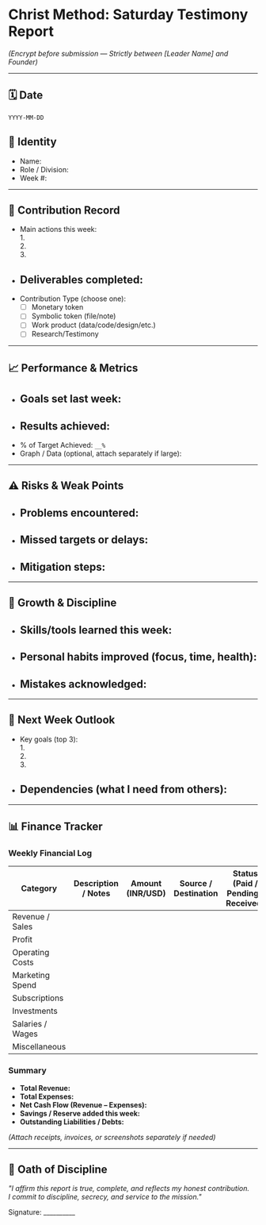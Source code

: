 #  Christ Method: Saturday Testimony Report
*(Encrypt before submission — Strictly between [Leader Name] and Founder)*

---

## 🗓️ Date
`YYYY-MM-DD`

## 👤 Identity
- Name:  
- Role / Division:  
- Week #:  

---

## 📌 Contribution Record
- Main actions this week:  
  1.  
  2.  
  3.  
- Deliverables completed:  
  -  
- Contribution Type (choose one):  
  - [ ] Monetary token  
  - [ ] Symbolic token (file/note)  
  - [ ] Work product (data/code/design/etc.)  
  - [ ] Research/Testimony  

---

## 📈 Performance & Metrics
- Goals set last week:  
  -  
- Results achieved:  
  -  
- % of Target Achieved: `__%`  
- Graph / Data (optional, attach separately if large):  

---

## ⚠️ Risks & Weak Points
- Problems encountered:  
  -  
- Missed targets or delays:  
  -  
- Mitigation steps:  
  -  

---

## 🌱 Growth & Discipline
- Skills/tools learned this week:  
  -  
- Personal habits improved (focus, time, health):  
  -  
- Mistakes acknowledged:  
  -  

---

## 🔮 Next Week Outlook
- Key goals (top 3):  
  1.  
  2.  
  3.  
- Dependencies (what I need from others):  
  -  

---

## 📊 Finance Tracker

### Weekly Financial Log
| Category         | Description / Notes | Amount (INR/USD) | Source / Destination | Status (Paid / Pending / Received) |
|------------------|---------------------|------------------|----------------------|-------------------------------------|
| Revenue / Sales  |                     |                  |                      |                                     |
| Profit           |                     |                  |                      |                                     |
| Operating Costs  |                     |                  |                      |                                     |
| Marketing Spend  |                     |                  |                      |                                     |
| Subscriptions    |                     |                  |                      |                                     |
| Investments      |                     |                  |                      |                                     |
| Salaries / Wages |                     |                  |                      |                                     |
| Miscellaneous    |                     |                  |                      |                                     |

### Summary
- **Total Revenue:**  
- **Total Expenses:**  
- **Net Cash Flow (Revenue – Expenses):**  
- **Savings / Reserve added this week:**  
- **Outstanding Liabilities / Debts:**  

*(Attach receipts, invoices, or screenshots separately if needed)*  

---

## 🔐 Oath of Discipline
*"I affirm this report is true, complete, and reflects my honest contribution.  
I commit to discipline, secrecy, and service to the mission."*  

Signature: __________  
 
